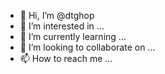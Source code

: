 - 👋 Hi, I’m @dtghop
- 👀 I’m interested in ...
- 🌱 I’m currently learning ...
- 💞️ I’m looking to collaborate on ...
- 📫 How to reach me ...

<!---
dtghop/dtghop is a ✨ special ✨ repository because its `README.md` (this file) appears on your GitHub profile.
You can click the Preview link to take a look at your changes.
--->
